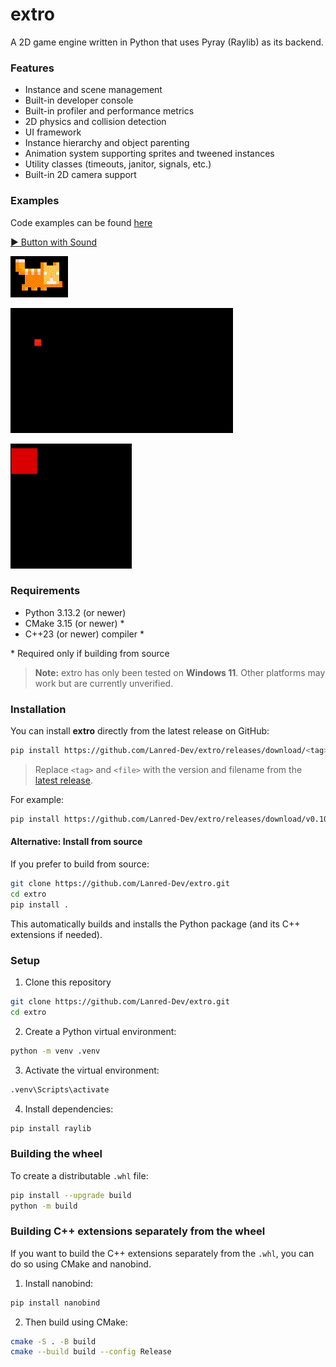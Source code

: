 # extro

A 2D game engine written in Python that uses Pyray (Raylib) as its backend.

### Features

- Instance and scene management
- Built-in developer console
- Built-in profiler and performance metrics
- 2D physics and collision detection
- UI framework
- Instance hierarchy and object parenting
- Animation system supporting sprites and tweened instances
- Utility classes (timeouts, janitor, signals, etc.)
- Built-in 2D camera support

### Examples

Code examples can be found [here](https://github.com/Lanred-Dev/extro/tree/main/examples)

[▶ Button with Sound](media/button_and_sound.mp4)

![Animated Sprite](media/animated_sprite.gif)

![Sin Wave](media/sin.gif)

![Tween](media/tween.gif)

### Requirements

- Python 3.13.2 (or newer)
- CMake 3.15 (or newer) \*
- C++23 (or newer) compiler \*

\* Required only if building from source

> **Note:** extro has only been tested on **Windows 11**. Other platforms may work but are currently unverified.

### Installation

You can install **extro** directly from the latest release on GitHub:

```bash
pip install https://github.com/Lanred-Dev/extro/releases/download/<tag>/<file>.whl
```

> Replace `<tag>` and `<file>` with the version and filename from the [latest release](https://github.com/Lanred-Dev/extro/releases).

For example:

```bash
pip install https://github.com/Lanred-Dev/extro/releases/download/v0.10.0-alpha/extro-0.10.0a0-cp314-cp314-win_amd64.whl
```

#### Alternative: Install from source

If you prefer to build from source:

```bash
git clone https://github.com/Lanred-Dev/extro.git
cd extro
pip install .
```

This automatically builds and installs the Python package (and its C++ extensions if needed).

### Setup

1. Clone this repository

```bash
git clone https://github.com/Lanred-Dev/extro.git
cd extro
```

2. Create a Python virtual environment:

```bash
python -m venv .venv
```

3. Activate the virtual environment:

```bash
.venv\Scripts\activate
```

4. Install dependencies:

```bash
pip install raylib
```

### Building the wheel

To create a distributable `.whl` file:

```bash
pip install --upgrade build
python -m build
```

### Building C++ extensions separately from the wheel

If you want to build the C++ extensions separately from the `.whl`, you can do so using CMake and nanobind.

1. Install nanobind:

```bash
pip install nanobind
```

2. Then build using CMake:

```bash
cmake -S . -B build
cmake --build build --config Release
```
